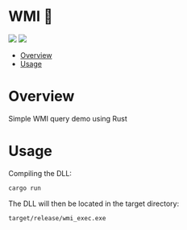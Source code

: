 # WMI 🦀

<p align="left">
	<a href="https://www.rust-lang.org/"><img src="https://img.shields.io/badge/made%20with-Rust-red"></a>
	<a href="#"><img src="https://img.shields.io/badge/platform-windows-blueviolet"></a>
</p>

- [Overview](#overview)
- [Usage](#usage)

# Overview

Simple WMI query demo using Rust

# Usage 

Compiling the DLL:
```sh
cargo run
```
The DLL will then be located in the target directory:
```sh
target/release/wmi_exec.exe
```